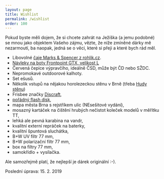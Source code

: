 ```yaml
---
layout: page
title: Wishlist
permalink: /wishlist
order: 100
---
```


Pokud byste měli dojem, že si chcete zahrát na Ježíška (a jemu podobné) se mnou
jako objektem Vašeho zájmu, vězte, že níže zmíněné dárky mě nezarmoutí, ba
naopak, jedná se o věci, které si přeji a které bych rád měl.

 * Libovolné [čaje Marks & Spencer z rohlik.cz](https://www.rohlik.cz/c300108007-caj/znacka/marks-spencer).
 * [Návleky na boty Frontpoint GTX, velikost L](https://www.hudy.cz/navleky/black-diamond-frontpoint-gtx,32606-black.html)
 * Červená čepice výpravčího, ideálně ČSD, může být ČD nebo SŽDC.
 * Nepromokavé outdoorové kalhoty.
 * Set ešusů.
 * Několik vstupů na nějakou horolezeckou stěnu v Brně (třeba
   [Hudy stěnu](http://www.hudysteny.cz/brno/cenik/vstupne-a-permanentky))
 * Frisbee značky [Discraft](http://www.discraft.com/),
 * [pořádný flash
   disk](https://www.tsbohemia.cz/corsair-flash-voyager-gt-usb3-0-64gb-240-100mb-s-gumovy-povrch_d193354.html),
 * mapa města Brna s rejstříkem ulic (NEsešitové vydání),
 * mosazný kartáček na čištění hrubých nečistot koleček modelů v měřítku TT,
 * lehká ale pevná karabina na vandr,
 * kvalitní externí repráček na baterky,
 * kvalitní špuntová sluchátka,
 * B+W UV filtr 77 mm,
 * B+W polarizační filtr 77 mm,
 * box na filtry 77 mm,
 * samokřídlo + vysílačka.

Ale samozřejmě platí, že nejlepší je dárek originální :-).

Poslední úprava: 15. 2. 2019
